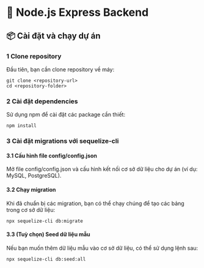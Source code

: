 # 📌 Node.js Express Backend

## 📦 Cài đặt và chạy dự án

### 1️ Clone repository

Đầu tiên, bạn cần clone repository về máy:

```
git clone <repository-url>
cd <repository-folder>

```
### 2️ Cài đặt dependencies

Sử dụng npm để cài đặt các package cần thiết:

```
npm install

```
### 3️ Cài đặt migrations với sequelize-cli

#### 3️.1 Cấu hình file config/config.json

Mở file config/config.json và cấu hình kết nối cơ sở dữ liệu cho dự án (ví dụ: MySQL, PostgreSQL).

#### 3.2 Chạy migration

Khi đã chuẩn bị các migration, bạn có thể chạy chúng để tạo các bảng trong cơ sở dữ liệu:

```
npx sequelize-cli db:migrate

```
#### 3.3 (Tuỳ chọn) Seed dữ liệu mẫu

Nếu bạn muốn thêm dữ liệu mẫu vào cơ sở dữ liệu, có thể sử dụng lệnh sau:

```
npx sequelize-cli db:seed:all

